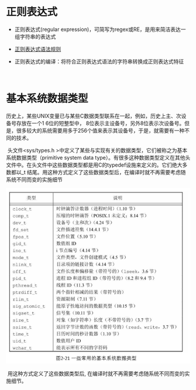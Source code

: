 # 正则表达式

- 正则表达式(regular expression)，可简写为regex或RE，是用来简洁表达一组字符串的表达式

- [正则表达式语法规则](<https://www.jianshu.com/p/e25c4cfc8f4e>)

- 正则表达式的编译：将符合正则表达式语法的字符串转换成正则表达式特征

  ​	



# 基本系统数据类型

​	历史上，某些UNIX变量已与某些C数据类型联系在一起，例如，历史上主、次设备号存放在一个1 6位的短整型中， 8位表示主设备号，另外8位表示次设备号。但是，很多较大的系统需要用多于256个值来表示其设备号，于是，就需要有一种不同的技术。

​	头文件<sys/types.h >中定义了某些与实现有关的数据类型，它们被称之为基本系统数据类型（primitive system data type）。有很多这种数据类型定义在其他头文件中。在头文件中这些数据类型都是用C的typedef设施来定义的。它们绝大多数都以_t 结尾。用这种方式定义了这些数据类型后，在编译时就不再需要考虑随系统不同而变的实施细节

![常用基本系统数据类型](img/基本系统数据类型.png)

​	用这种方式定义了这些数据类型后, 在编译时就不再需要考虑随系统不同而变的实施细节。